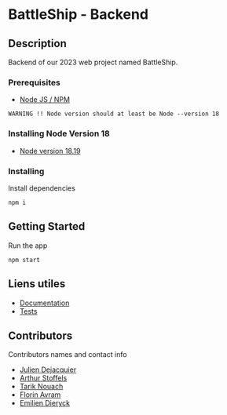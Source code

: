 # BattleShip - Backend

## Description

Backend of our 2023 web project named BattleShip.

### Prerequisites 

-   [Node JS / NPM](https://nodejs.org/en/)

```
WARNING !! Node version should at least be Node --version 18
```
### Installing Node Version 18

- [Node version 18.19](https://nodejs.org/download/release/v18.19.0/)


### Installing 

Install dependencies

```
npm i 
```

## Getting Started

Run the app

```
npm start
```

## Liens utiles

- [Documentation](https://github.com/e-vinci/web2-2023-project-groupe-28/blob/main/report/WEB2-2023-PROJET-GROUP-28.docx)
- [Tests](https://github.com/e-vinci/web2-2023-project-groupe-28/tree/main/api/REST%20Client)

## Contributors

Contributors names and contact info

- [Julien Dejacquier](https://github.com/JDRjuju)
- [Arthur Stoffels](https://github.com/Arthi2507)
- [Tarik Nouach](https://github.com/boxvers145)
- [Florin Avram](https://github.com/Nemuriciu2)
- [Emilien Dieryck](https://github.com/emilienDieryck)
